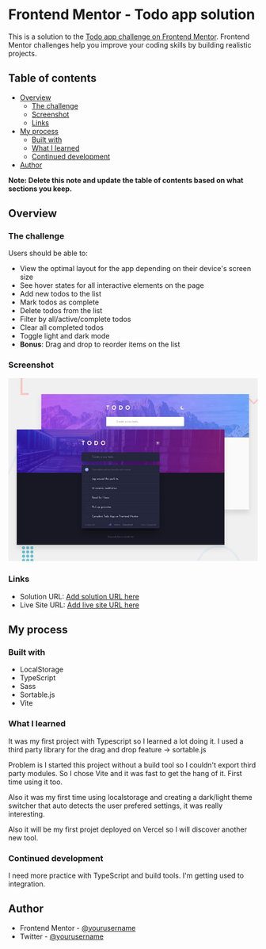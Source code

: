 # Frontend Mentor - Todo app solution

This is a solution to the [Todo app challenge on Frontend Mentor](https://www.frontendmentor.io/challenges/todo-app-Su1_KokOW). Frontend Mentor challenges help you improve your coding skills by building realistic projects.

## Table of contents

- [Overview](#overview)
  - [The challenge](#the-challenge)
  - [Screenshot](#screenshot)
  - [Links](#links)
- [My process](#my-process)
  - [Built with](#built-with)
  - [What I learned](#what-i-learned)
  - [Continued development](#continued-development)
- [Author](#author)

**Note: Delete this note and update the table of contents based on what sections you keep.**

## Overview

### The challenge

Users should be able to:

- View the optimal layout for the app depending on their device's screen size
- See hover states for all interactive elements on the page
- Add new todos to the list
- Mark todos as complete
- Delete todos from the list
- Filter by all/active/complete todos
- Clear all completed todos
- Toggle light and dark mode
- **Bonus**: Drag and drop to reorder items on the list

### Screenshot

![Design preview for the Todo app coding challenge](./design/desktop-preview.jpg)

### Links

- Solution URL: [Add solution URL here](https://your-solution-url.com)
- Live Site URL: [Add live site URL here](https://your-live-site-url.com)

## My process

### Built with

- LocalStorage
- TypeScript
- Sass
- Sortable.js
- Vite

### What I learned

It was my first project with Typescript so I learned a lot doing it. I used a third party library for the drag and drop feature -> sortable.js

Problem is I started this project without a build tool so I couldn't export third party modules. So I chose Vite and it was fast to get the hang of it. First time using it too.

Also it was my first time using localstorage and creating a dark/light theme switcher that auto detects the user prefered settings, it was really interesting.

Also it will be my first projet deployed on Vercel so I will discover another new tool.

### Continued development

I need more practice with TypeScript and build tools. I'm getting used to integration.

## Author

- Frontend Mentor - [@yourusername](https://www.frontendmentor.io/profile/Nabil-Y)
- Twitter - [@yourusername](https://www.twitter.com/nabil_io)
